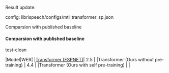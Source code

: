 Result update:

config: librispeech/configs/mtl_transformer_sp.json

Comparsion with published baseline
#### Comparsion with published baseline
test-clean


|Model|WER| 
|[Transformer (ESPNET)](https://arxiv.org/abs/1909.06317)| 2.5 |
|Transformer (Ours without pre-training) | 4.4  | 
|Transformer (Ours with self pre-training) | | 
